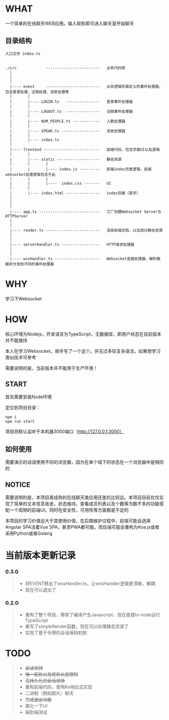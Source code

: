 
# WHAT

一个简单的在线聊天WEB应用。输入昵称即可进入聊天室开始聊天

## 目录结构

```
入口文件 index.ts


./src             ------------------------   业务代码库
  |
  |
  |
  |---- event     ------------------------   业务逻辑所需定义的事件处理器，包含登录处理，注销处理，消息处理等
  |       |
  |       |---- LOGIN.ts   ---------------   登录事件处理器
  |       |
  |       |---- LOGOUT.ts  ---------------   注销事件处理器
  |       |
  |       |---- NUM_PEOPLE.ts ------------   人数处理器
  |       |
  |       |---- SPEAK.ts -----------------   消息处理器
  |       |
  |       |---- index.ts
  |
  |---- frontend -------------------------   前端代码，包含页面UI以及逻辑
  |       |
  |       |---- static -------------------   静态资源
  |       |       |
  |       |       |---- index.js ---------   前端index页面逻辑，前端websocket处理逻辑包含于此
  |       |       |
  |       |       |----  index.css -------   UI
  |       |
  |       |---- index.html ---------------   index页面（首页）
  |
  |
  |
  |---- app.ts ---------------------------   工厂创建Websocket Server与HTTPServer
  |
  |
  |---- render.ts ------------------------   渲染前端文档，以及部分静态资源
  |
  |
  |---- serverHandler.ts -----------------   HTTP请求处理器
  |
  |
  |---- wssHandler.ts --------------------   Websocket连接处理器，解析数据并分发到不同的事件处理器

```

# WHY

学习下Websocket


# HOW

核心环境为Nodejs，开发语言为TypeScript，无数据库，即用户状态在目前版本并不能维持

本人在学习Websocket，顺手写了一个这个。并无过多较复杂语法，如果想学习类似技术可参考

需要说明的是，当前版本并不能用于生产环境！

## START

首先需要安装Node环境

定位到项目目录：

```
npm i
npm run start
```

项目将默认监听于本机器3000端口（http://127.0.0.1:3000）

## 如何使用

需要演示的话请使用不同的浏览器，因为在单个域下的状态在一个浏览器中是相同的

## NOTICE

需要说明的是，本项目离成熟的在线聊天类应用还差的比较远。本项目目前仅仅实现了简单的文本信息收发，状态维持，查看成员列表以及个数等为数不多的功能搭配一个简陋的前端UI。同时在安全性，可用性等方面都是不足的

本项目的学习价值远大于其使用价值，在后期维护过程中，前端可能会选择Angular SPA活着Vue SPA，甚至PWA都可能。而后端可能会重构为Koa.js或者采用Python或者Golang

# 当前版本更新记录

### 0.3.0

> * 将EVENT移出了wssHandler.ts，让wssHandler逻辑更清晰，解耦
> * 现在可以退出了

### 0.2.0

> * 重构了整个项目，移除了编译产生Javascript，现在直接ts-node运行TypeScript
> * 重写了simpleRender函数，现在可以处理静态资源了
> * 实现了基于令牌的会话保持机制


# TODO

> * ~~会话保持~~
> * ~~唯一昵称以及昵称长度限制~~
> * ~~高持久化的会话保持~~
> * 重构前端代码，使用Rx响应式实现
> * 二进制（例如图片）聊天
> * ~~完成退出功能~~
> * 美化一下UI
> * 端到端测试